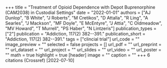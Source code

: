 +++
title = "Treatment of Opioid Dependence with Depot Buprenorphine (CAM2038) in Custodial Settings"
date = "2022-01-01"
authors = ["AJ Dunlop", "B White", "J Roberts", "M Cretikos", "D Attalla", "R Ling", "A Searles", "J Mackson", "MF Doyle", "E McEntyre", "J Attia", "C Oldmeadow", "MV Howard", "T Murrell", "PS Haber", "N Lintzeris"]
publication_types = ["2"]
publication = "Addiction, 117(2) 382--391."
publication_short = "Addiction, 117(2) 382--391."
tags = ["clincial trial"]
url_code = ""
image_preview = ""
selected = false
projects = []
url_pdf = ""
url_preprint = ""
url_dataset = ""
url_project = ""
url_slides = ""
url_video = ""
url_poster = ""
math = true
highlight = true
[header]
image = ""
caption = ""
+++
6 citations (Crossref) [2022-07-10]
